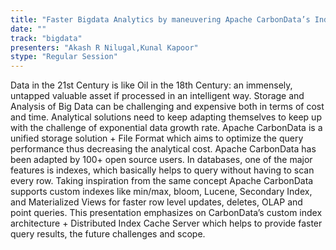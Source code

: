 ```yaml
---
title: "Faster Bigdata Analytics by maneuvering Apache CarbonData’s Indexes"
date: "" 
track: "bigdata"
presenters: "Akash R Nilugal,Kunal Kapoor"
stype: "Regular Session"
---
```

Data in the 21st Century is like Oil in the 18th Century: an immensely, untapped valuable asset if processed in an intelligent way. Storage and Analysis of Big Data can be challenging and expensive both in terms of cost and time. Analytical solutions need to keep adapting themselves to keep up with the challenge of exponential data growth rate.
 Apache CarbonData is a unified storage solution + File Format which aims to optimize the query performance thus decreasing the analytical cost. Apache CarbonData has been adapted by 100+ open source users. In databases, one of the major features is indexes, which basically helps to query without having to scan every row. Taking inspiration from the same concept Apache CarbonData supports custom indexes like min/max, bloom, Lucene, Secondary Index, and Materialized Views for faster row level updates, deletes, OLAP and point queries.
 This presentation emphasizes on CarbonData’s custom index architecture + Distributed Index Cache Server which helps to provide faster query results, the future challenges and scope.